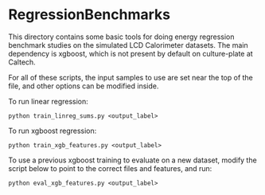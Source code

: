 # RegressionBenchmarks

This directory contains some basic tools for doing energy regression benchmark studies on the simulated LCD Calorimeter datasets.  The main dependency is xgboost, which is not present by default on culture-plate at Caltech.

For all of these scripts, the input samples to use are set near the top of the file, and other options can be modified inside.

To run linear regression:
```
python train_linreg_sums.py <output_label>
```

To run xgboost regression:
```
python train_xgb_features.py <output_label>
```

To use a previous xgboost training to evaluate on a new dataset, modify the script below to point to the correct files and features, and run:
```
python eval_xgb_features.py <output_label>
```

